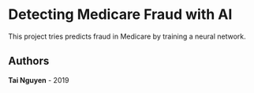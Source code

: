 # Detecting Medicare Fraud with AI

This project tries predicts fraud in Medicare by training a neural network.

## Authors

**Tai Nguyen** - 2019
